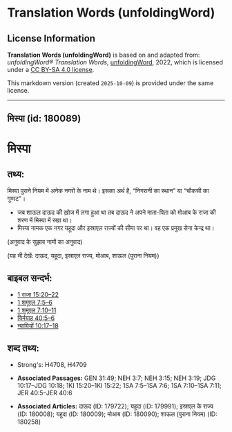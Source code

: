 # Translation Words (unfoldingWord)

## License Information

**Translation Words (unfoldingWord)** is based on and adapted from: _unfoldingWord® Translation Words_, [unfoldingWord](https://unfoldingword.org/utw), 2022, which is licensed under a [CC BY-SA 4.0 license](https://creativecommons.org/licenses/by-sa/4.0/legalcode.en).

This markdown version (created `2025-10-09`) is provided under the same license.



--------------------------------

## मिस्पा (id: 180089)

मिस्पा
======

तथ्य:
-----

मिस्पा पुराने नियम में अनेक नगरों के नाम थे। इसका अर्थ है, “निगरानी का स्थान” या “चौकसी का गुम्मट”।

* जब शाऊल दाऊद की ख़ोज में लगा हुआ था तब दाऊद ने अपने माता\-पिता को मोआब के राजा की शरण में मिस्पा में रखा था।
* मिस्पा नामक एक नगर यहूदा और इस्राएल राज्यों की सीमा पर था। वह एक प्रमुख सेना केन्द्र था।

(अनुवाद के सुझाव नामों का अनुवाद)

(यह भी देखें: दाऊद, यहूदा, इस्राएल राज्य, मोआब, शाऊल (पुराना नियम))

बाइबल सन्दर्भ:
--------------

* [1 राजा 15:20–22](https://ref.ly/1Kgs0:0)
* [1 शमूएल 7:5–6](https://ref.ly/1Sam0:0)
* [1 शमूएल 7:10–11](https://ref.ly/1Sam0:0)
* [यिर्मयाह 40:5–6](https://ref.ly/Jer40:5-Jer40:6)
* [न्यायियों 10:17–18](https://ref.ly/Judg10:17-Judg10:18)

शब्द तथ्य:
----------

* Strong's: H4708, H4709

* **Associated Passages:** GEN 31:49; NEH 3:7; NEH 3:15; NEH 3:19; JDG 10:17–JDG 10:18; 1KI 15:20–1KI 15:22; 1SA 7:5–1SA 7:6; 1SA 7:10–1SA 7:11; JER 40:5–JER 40:6
* **Associated Articles:** दाऊद (ID: 179722); यहूदा (ID: 179991); इस्राएल के राज्य (ID: 180008); यहूदा (ID: 180009); मोआब (ID: 180090); शाऊल (पुराना नियम) (ID: 180258)

